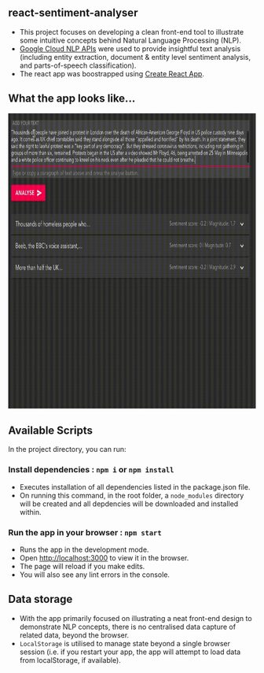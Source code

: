 ## react-sentiment-analyser

- This project focuses on developing a clean front-end tool to illustrate some intuitive concepts behind Natural Language Processing (NLP).
- [Google Cloud NLP APIs](https://cloud.google.com/natural-language) were used to provide insightful text analysis (including entity extraction, document & entity level sentiment analysis, and parts-of-speech classification).
- The react app was boostrapped using [Create React App](https://github.com/facebook/create-react-app).

## What the app looks like...
<p align="center">
<img src="./images/react-app-setiment-analyser.gif" width="800" height="600" />
</p>

## Available Scripts

In the project directory, you can run:

### Install dependencies : `npm i` or `npm install`
- Executes installation of all dependencies listed in the package.json file.
- On running this command, in the root folder, a `node_modules` directory will be created and all depdencies will be downloaded and installed within.

### Run the app in your browser : `npm start`
- Runs the app in the development mode.
- Open [http://localhost:3000](http://localhost:3000) to view it in the browser.
- The page will reload if you make edits.
- You will also see any lint errors in the console.

## Data storage
- With the app primarily focused on illustrating a neat front-end design to demonstrate NLP concepts, there is no centralised data capture of related data, beyond the browser.
- `LocalStorage` is utilised to manage state beyond a single browser session (i.e. if you restart your app, the app will attempt to load data from localStorage, if available).



